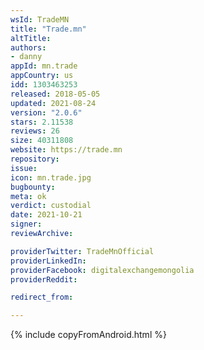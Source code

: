 ```yaml
---
wsId: TradeMN
title: "Trade.mn"
altTitle: 
authors:
- danny
appId: mn.trade
appCountry: us
idd: 1303463253
released: 2018-05-05
updated: 2021-08-24
version: "2.0.6"
stars: 2.11538
reviews: 26
size: 40311808
website: https://trade.mn
repository: 
issue: 
icon: mn.trade.jpg
bugbounty: 
meta: ok
verdict: custodial
date: 2021-10-21
signer: 
reviewArchive:

providerTwitter: TradeMnOfficial
providerLinkedIn: 
providerFacebook: digitalexchangemongolia
providerReddit: 

redirect_from:

---
```


{% include copyFromAndroid.html %}

